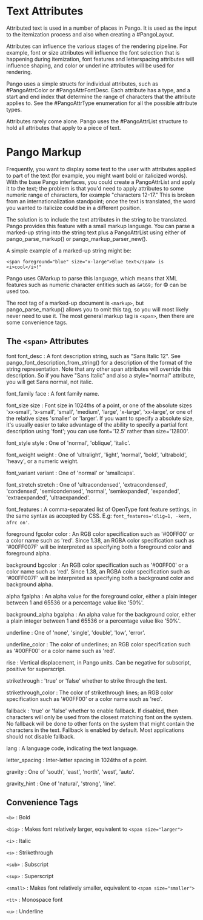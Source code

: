 # Text Attributes

Attributed text is used in a number of places in Pango. It is used as
the input to the itemization process and also when creating a #PangoLayout.

Attributes can influence the various stages of the rendering pipeline.
For example, font or size attributes will influence the font selection
that is happening during itemization, font features and letterspacing
attributes will influence shaping, and color or underline attributes
will be used for rendering.

Pango uses a simple structs for individual attributes, such as
#PangoAttrColor or #PangoAttrFontDesc. Each attribute has a type, and
a start and end index that determine the range of characters that the
attribute applies to. See the #PangoAttrType enumeration for all the
possible attribute types.

Attributes rarely come alone. Pango uses the #PangoAttrList structure
to hold all attributes that apply to a piece of text.

# Pango Markup

Frequently, you want to display some text to the user with attributes
applied to part of the text (for example, you might want bold or
italicized words). With the base Pango interfaces, you could create a
PangoAttrList and apply it to the text; the problem is that you'd need
to apply attributes to some numeric range of characters, for example
"characters 12-17." This is broken from an internationalization standpoint;
once the text is translated, the word you wanted to italicize could be
in a different position.

The solution is to include the text attributes in the string to be
translated. Pango provides this feature with a small markup language.
You can parse a marked-up string into the string text plus a PangoAttrList
using either of pango_parse_markup() or pango_markup_parser_new().

A simple example of a marked-up string might be:

```
<span foreground="blue" size="x-large">Blue text</span> is <i>cool</i>!"
```

Pango uses GMarkup to parse this language, which means that XML features
such as numeric character entities such as `&#169;` for © can be used too.

The root tag of a marked-up document is `<markup>`, but pango_parse_markup()
allows you to omit this tag, so you will most likely never need to use it.
The most general markup tag is `<span>`, then there are some convenience
tags.

## The `<span>` Attributes

font
font_desc
: A font description string, such as "Sans Italic 12".
  See pango_font_description_from_string() for a description of the format of
  the string representation. Note that any other span attributes will override
  this description. So if you have "Sans Italic" and also a style="normal"
  attribute, you will get Sans normal, not italic.

font_family
face
: A font family name.

font_size
size
: Font size in 1024ths of a point, or one of the
  absolute sizes 'xx-small', 'x-small', 'small', 'medium', 'large', 'x-large',
  'xx-large', or one of the relative sizes 'smaller' or 'larger'. If you want
  to specify a absolute size, it's usually easier to take advantage of the
  ability to specify a partial font description using 'font'; you can use
  font='12.5' rather than size='12800'.

font_style
style
: One of 'normal', 'oblique', 'italic'.

font_weight
weight
: One of 'ultralight', 'light', 'normal', 'bold',
  'ultrabold', 'heavy', or a numeric weight.

font_variant
variant
: One of 'normal' or 'smallcaps'.

font_stretch
stretch
: One of 'ultracondensed', 'extracondensed',
  'condensed', 'semicondensed', 'normal', 'semiexpanded', 'expanded',
  'extraexpanded', 'ultraexpanded'.

font_features
: A comma-separated list of OpenType font feature settings, in
  the same syntax as accepted by CSS. E.g: `font_features='dlig=1, -kern, afrc on'`.

foreground
fgcolor
color
: An RGB color specification such as
  '#00FF00' or a color name such as 'red'. Since 1.38, an RGBA color specification
  such as '#00FF007F' will be interpreted as specifying both a foreground color
  and foreground alpha.

background
bgcolor
: An RGB color specification such as '#00FF00' or
  a color name such as 'red'.  Since 1.38, an RGBA color specification such as
  '#00FF007F' will be interpreted as specifying both a background color and
  background alpha.

alpha
fgalpha
: An alpha value for the foreground color, either a
  plain integer between 1 and 65536 or a percentage value like '50%'.

background_alpha
bgalpha
: An alpha value for the background color,
  either a plain integer between 1 and 65536 or a percentage value like '50%'.

underline
: One of 'none', 'single', 'double', 'low', 'error'.

underline_color
: The color of underlines; an RGB color specification such
  as '#00FF00' or a color name such as 'red'.

rise
: Vertical displacement, in Pango units. Can be negative for
  subscript, positive for superscript.

strikethrough
: 'true' or 'false' whether to strike through the text.

strikethrough_color
: The color of strikethrough lines; an RGB color
  specification such as '#00FF00' or a color name such as 'red'.

fallback
: 'true' or 'false' whether to enable fallback. If disabled, then
  characters will only be used from the closest matching font on the system.
  No fallback will be done to other fonts on the system that might contain
  the characters in the text.  Fallback is enabled by default. Most applications
  should not disable fallback.

lang
: A language code, indicating the text language.

letter_spacing
: Inter-letter spacing in 1024ths of a point.

gravity
: One of 'south', 'east', 'north', 'west', 'auto'.

gravity_hint
: One of 'natural', 'strong', 'line'.

## Convenience Tags

`<b>`
: Bold

`<big>`
: Makes font relatively larger, equivalent to `<span size="larger">`

`<i>`
: Italic

`<s>`
: Strikethrough

`<sub>`
: Subscript

`<sup>`
: Superscript

`<small>`
: Makes font relatively smaller, equivalent to `<span size="smaller">`

`<tt>`
: Monospace font

`<u>`
: Underline

